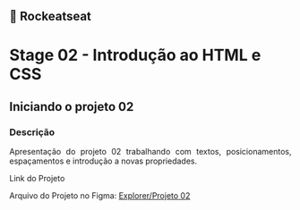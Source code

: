 ## 🚀 Rockeatseat 
<h1>Stage 02 - Introdução ao HTML e CSS</h1>

<h2>Iniciando o projeto 02</h2>

<h3>Descrição</h3>

<p align="justify">Apresentação do projeto 02 trabalhando com textos, posicionamentos, espaçamentos e introdução a novas propriedades. </p>

<p>Link do Projeto</p>

Arquivo do Projeto no Figma: <a href="https://www.figma.com/file/HxtcwYRpPZy2ZS5otZDAeW/Explorer---Projeto-02-(Copy)?node-id=0-1&t=3WlgqHCyoPVRqzro-0">Explorer/Projeto 02</a>